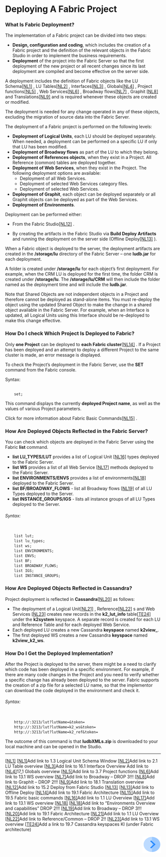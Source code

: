 # Deploying A Fabric Project

### What Is Fabric Deployment?

The implementation of a Fabric project can be divided into two steps:

- **Design, configuration and coding**, which includes the creation of a Fabric project and the definition of the relevant objects in the Fabric Studio in order to implement the business requirements.
- **Deployment** of the project into the Fabric Server so that the first deployment of the new project or all recent changes since its last deployment are compiled and become effective on the server side. 

A deployment includes the definition of Fabric objects like the LU Schema[[NL1\]](#_msocom_1) , LU Tables[[NL2\]](#_msocom_2) , Interfaces[[NL3\]](#_msocom_3) , Globals[[NL4\]](#_msocom_4) , Project functions[[NL5\]](#_msocom_5) , Web Services[[NL6\]](#_msocom_6) , Broadway flows[[NL7\]](#_msocom_7) , Graphit [[NL8\]](#_msocom_8) and Translations[[NL9\]](#_msocom_9) and is required whenever these objects are created or modified. 

The deployment is needed for any change operated in any of these objects, excluding the migration of source data into the Fabric Server. 

The deployment of a Fabric project is performed on the following levels:

- **Deployment of Logical Units**, each LU should be deployed separately. When needed, a deployment can be performed on a specific LU if only that LU has been modified.
- **Deployment of Broadway flows** as part of the LU to which they belong.
- **Deployment of References objects**, when they exist in a Project. All Reference (common) tables are deployed together.
- **Deployment of Web Services**, when they exist in the Project. The following deployment options are available: 
  - Deployment of all Web Services. 
  - Deployment of selected Web Services category files.  
  - Deployment of selected Web Services.
- **Deployment of Graphit**, each object can be deployed separately or all Graphit objects can be deployed as part of the Web Services. 
- **Deployment of Environments**.  

Deployment can be performed either:

- From the Fabric Studio[[NL12\]](#_msocom_12) .

- By creating the artifacts in the Fabric Studio via **Build Deploy Artifacts** and running the deployment on the server side (Offline Deploy[[NL13\]](#_msocom_13) ). 

When a Fabric object is deployed to the server, the deployment artifacts are created in the **/storage/lu** directory of the Fabric Server – one **ludb.jar** for each deployment. 

A folder is created under **/storage/lu** for each object’s first deployment. For example, when the CRM LU is deployed for the first time, the folder CRM is created under **/storage/lu**. The **/storage/lu/CRM** will then include the folder named as the deployment time and will include the **ludb.jar**.

Note that Shared Objects are not independent objects in a Project and therefore cannot be deployed as stand-alone items. You must re-deploy the object using the updated Shared Object to make the change in a shared object available in the Fabric Server. For example, when an Interface is updated, all Logical Units using this Interface should be re-deployed to make this change effective.

### How Do I check Which Project Is Deployed to Fabric? 

Only **one Project** can be deployed to **each Fabric cluster**[[NL14\]](#_msocom_14) . If a Project has been deployed and an attempt to deploy a different Project to the same cluster is made, an error message is displayed. 

To check the Project’s deployment in the Fabric Server, use the **SET** command from the Fabric console. 

Syntax:
<pre><code>
    set;
</code></pre>

This command displays the currently **deployed Project name**, as well as the values of various Project parameters. 

Click for more information about Fabric Basic Commands[[NL15\]](#_msocom_15) . 

### How Are Deployed Objects Reflected in the Fabric Server?

You can check which objects are deployed in the Fabric Server using the Fabric **list** command.

- **list LU_TYPES/LUT** provides a list of Logical Unit [[NL16\]](#_msocom_16) types deployed to the Fabric Server.
- **list WS** provides a list of all Web Service [[NL17\]](#_msocom_17) methods deployed to the Fabric Server. 
- **list ENVIRONMENTS/ENVS** provides a list of environments[[NL18\]](#_msocom_18) deployed to the Fabric Server.
- **list BF/BROADWAY_FLOWS** - list all Broadway flows [[NL19\]](#_msocom_19) of all LU Types deployed to the Server.
- **list INSTANCE_GROUPS/IGS** - lists all instance groups of all LU Types deployed to the Server.

###### Syntax:
<pre><code> 
    list lut; 
    list lu_types;
    list ws;
    list ENVIRONMENTS; 
    list ENVS;
    list BF;
    list BROADWAY_FLOWS;
    list IGS;
    list INSTANCE_GROUPS;
</code></pre>

### How Are Deployed Objects Reflected in Cassandra?

Project deployment is reflected in **Cassandra**[[NL20\]](#_msocom_20) as follows:

- The deployment of a Logical Unit[[NL21\]](#_msocom_21) , Reference[[NL22\]](#_msocom_22) s and Web Services [[NL23\]](#_msocom_23) creates new records in the **k2_lut_info** table[[TE24\]](#_msocom_24) under the **k2system** keyspace. A separate record is created for each LU and Reference Table and for each deployed Web Service.
- Each deployed LU creates a new Cassandra **keyspace** named **k2view_<LU Name>**.
- The first deployed WS creates a new Cassandra **keyspace** named **k2view_k2_ws**.
 

### How Do I Get the Deployed Implementation?

After the Project is deployed to the server, there might be a need to clarify which code has been deployed in a specific environment. For example, if there are many code changes in the Project and you need to verify whether a specific change has already been deployed to the server. Fabric supports the creation of a zip file for a selected LU name, so that the implementor can download the code deployed in the environment and check it.

###### Syntax:

<pre><code>
    http://<host>:3213/lut?lutName=<luname>&token=<token>
	http://<host>:3213/lut?lutName=k2_ws&token=<token>
	http://<host>:3213/lut?lutName=k2_ref&token=<token>
</code></pre>

The outcome of this command is that **ludbXMLs.zip** is downloaded to your local machine and can be opened in the Studio.

------



 [[NL1\]](#_msoanchor_1)  [[NL1\]](#_msoanchor_1)Add link to 1.3 Logical Unit Schema Window
 [[NL2\]](#_msoanchor_2)Add link to 2.1 LU Table overview
 [[NL3\]](#_msoanchor_3)Add link to 16.1 Interface Overview
Add link to  [[NL4\]](#_msoanchor_4)17_1 Globals overview
 [[NL5\]](#_msoanchor_5)Add link to 3.7 Project functions
 [[NL6\]](#_msoanchor_6)Add link to 13.1 WS overview
 [[NL7\]](#_msoanchor_7)Add link to Broadway – DROP 3!!!
 [[NL8\]](#_msoanchor_8)Add link to GraphIt – DROP 2!!!
 [[NL9\]](#_msoanchor_9)Add link to 18.1 Translation overview
 [[NL12\]](#_msoanchor_12)Add link to 15.2 Deploy from Fabric Studio
 [[NL13\]](#_msoanchor_13) [[NL13\]](#_msoanchor_13)Add link to Offline Deploy 
 [[NL14\]](#_msoanchor_14)Add link to 19.1 Fabric Architecture
 [[NL15\]](#_msoanchor_15)Add link to 19.5 Fabric basic commands
 [[NL16\]](#_msoanchor_16)Add link to 1.1 LU Overview
 [[NL17\]](#_msoanchor_17)Add link to 13.1 WS overview
 [[NL18\]](#_msoanchor_18) [[NL18\]](#_msoanchor_18)Add link to “Environments Overview and capabilities” DROP 2!!!
 [[NL19\]](#_msoanchor_19)Add link to Broadway – DROP 3!!!
 [[NL20\]](#_msoanchor_20)Add link to 19.1 Fabric Architecture
 [[NL21\]](#_msoanchor_21)Add link to 1.1 LU Overview
 [[NL22\]](#_msoanchor_22)Add link to Reference/Common – DROP 2!!
 [[NL23\]](#_msoanchor_23)Add link to 13.1 WS overview
 [[TE24\]](#_msoanchor_24)Add a link to 19.7 Cassandra keyspaces KI (under Fabric architecture)

[<img align="right" width="60" height="54" src="/articles/images/Next.png">](/articles/16_deploy_fabric/02_deploy_from_Fabric_Studio.md)
